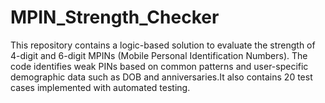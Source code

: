 # MPIN_Strength_Checker
This repository contains a logic-based solution to evaluate the strength of 4-digit and 6-digit MPINs (Mobile Personal Identification Numbers). The code identifies weak PINs based on common patterns and user-specific demographic data such as DOB and anniversaries.It also contains 20 test cases implemented with automated testing.
